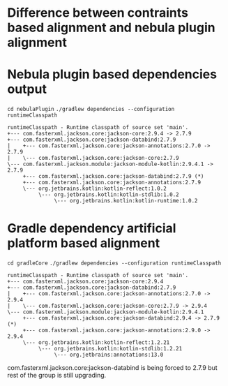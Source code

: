 # Difference between contraints based alignment and nebula plugin alignment

# Nebula plugin based dependencies output

`cd nebulaPlugin`
`./gradlew dependencies --configuration runtimeClasspath`

```
runtimeClasspath - Runtime classpath of source set 'main'.
+--- com.fasterxml.jackson.core:jackson-core:2.9.4 -> 2.7.9
+--- com.fasterxml.jackson.core:jackson-databind:2.7.9
|    +--- com.fasterxml.jackson.core:jackson-annotations:2.7.0 -> 2.7.9
|    \--- com.fasterxml.jackson.core:jackson-core:2.7.9
\--- com.fasterxml.jackson.module:jackson-module-kotlin:2.9.4.1 -> 2.7.9
     +--- com.fasterxml.jackson.core:jackson-databind:2.7.9 (*)
     +--- com.fasterxml.jackson.core:jackson-annotations:2.7.9
     \--- org.jetbrains.kotlin:kotlin-reflect:1.0.2
          \--- org.jetbrains.kotlin:kotlin-stdlib:1.0.2
               \--- org.jetbrains.kotlin:kotlin-runtime:1.0.2
```

# Gradle dependency artificial platform based alignment

`cd gradleCore`
`./gradlew dependencies --configuration runtimeClasspath`

```
runtimeClasspath - Runtime classpath of source set 'main'.
+--- com.fasterxml.jackson.core:jackson-core:2.9.4
+--- com.fasterxml.jackson.core:jackson-databind:2.7.9
|    +--- com.fasterxml.jackson.core:jackson-annotations:2.7.0 -> 2.9.4
|    \--- com.fasterxml.jackson.core:jackson-core:2.7.9 -> 2.9.4
\--- com.fasterxml.jackson.module:jackson-module-kotlin:2.9.4.1
     +--- com.fasterxml.jackson.core:jackson-databind:2.9.4 -> 2.7.9 (*)
     +--- com.fasterxml.jackson.core:jackson-annotations:2.9.0 -> 2.9.4
     \--- org.jetbrains.kotlin:kotlin-reflect:1.2.21
          \--- org.jetbrains.kotlin:kotlin-stdlib:1.2.21
               \--- org.jetbrains:annotations:13.0
```

com.fasterxml.jackson.core:jackson-databind is being forced to 2.7.9 but rest of the group is still upgrading.
